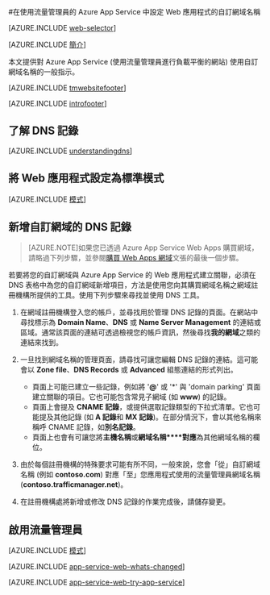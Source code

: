 <properties 
	pageTitle="在使用流量管理員的 Azure App Service 中設定 Web 應用程式的自訂網域名稱" 
	description="在包含負載平衡的流量管理員的 Azure App Service 中使用 Web 應用程式的自訂網域名稱。" 
	services="app-service\web" 
	documentationCenter="" 
	authors="MikeWasson" 
	manager="wpickett" 
	editor=""/>

<tags 
	ms.service="app-service-web" 
	ms.workload="web" 
	ms.tgt_pltfrm="na" 
	ms.devlang="na" 
	ms.topic="article" 
	ms.date="05/12/2015" 
	ms.author="mwasson"/>

#在使用流量管理員的 Azure App Service 中設定 Web 應用程式的自訂網域名稱

[AZURE.INCLUDE [web-selector](../../includes/websites-custom-domain-selector.md)]

[AZURE.INCLUDE [簡介](../../includes/custom-dns-web-site-intro-traffic-manager.md)]

本文提供對 Azure App Service (使用流量管理員進行負載平衡的網站) 使用自訂網域名稱的一般指示。

[AZURE.INCLUDE [tmwebsitefooter](../../includes/custom-dns-web-site-traffic-manager-notes.md)]

[AZURE.INCLUDE [introfooter](../../includes/custom-dns-web-site-intro-notes.md)]

<a name="understanding-records"></a>
## 了解 DNS 記錄

[AZURE.INCLUDE [understandingdns](../../includes/custom-dns-web-site-understanding-dns-traffic-manager.md)]

<a name="bkmk_configsharedmode"></a>
## 將 Web 應用程式設定為標準模式

[AZURE.INCLUDE [模式](../../includes/custom-dns-web-site-modes-traffic-manager.md)]

<a name="bkmk_configurecname"></a>
## 新增自訂網域的 DNS 記錄


> [AZURE.NOTE]如果您已透過 Azure App Service Web Apps 購買網域，請略過下列步驟，並參閱<a href="/documentation/articles/custom-dns-web-site-buydomains-web-app" title="Web Apps" class="current">購買 Web Apps 網域</a>文張的最後一個步驟。


若要將您的自訂網域與 Azure App Service 的 Web 應用程式建立關聯，必須在 DNS 表格中為您的自訂網域新增項目，方法是使用您向其購買網域名稱之網域註冊機構所提供的工具。使用下列步驟來尋找並使用 DNS 工具。

1. 在網域註冊機構登入您的帳戶，並尋找用於管理 DNS 記錄的頁面。在網站中尋找標示為 **Domain Name**、**DNS** 或 **Name Server Management** 的連結或區域。通常該頁面的連結可透過檢視您的帳戶資訊，然後尋找**我的網域**之類的連結來找到。

4. 一旦找到網域名稱的管理頁面，請尋找可讓您編輯 DNS 記錄的連結。這可能會以 **Zone file**、**DNS Records** 或 **Advanced** 組態連結的形式列出。

	* 頁面上可能已建立一些記錄，例如將 '**@**' 或 '*' 與 'domain parking' 頁面建立關聯的項目。它也可能包含常見子網域 (如 **www**) 的記錄。
	* 頁面上會提及 **CNAME 記錄**，或提供選取記錄類型的下拉式清單。它也可能提及其他記錄 (如 **A 記錄**和 **MX 記錄**)。在部分情況下，會以其他名稱來稱呼 CNAME 記錄，如**別名記錄**。
	* 頁面上也會有可讓您將**主機名稱**或**網域名稱****對應**為其他網域名稱的欄位。

5. 由於每個註冊機構的特殊要求可能有所不同，一般來說，您會「從」自訂網域名稱 (例如 **contoso.com**) 對應「至」您應用程式使用的流量管理員網域名稱 (**contoso.trafficmanager.net**)。

6. 在註冊機構處將新增或修改 DNS 記錄的作業完成後，請儲存變更。

<a name="enabledomain"></a>
## 啟用流量管理員

[AZURE.INCLUDE [模式](../../includes/custom-dns-web-site-enable-on-traffic-manager.md)]

[AZURE.INCLUDE [app-service-web-whats-changed](../../includes/app-service-web-whats-changed.md)]

[AZURE.INCLUDE [app-service-web-try-app-service](../../includes/app-service-web-try-app-service.md)]
 
 

<!---HONumber=62-->